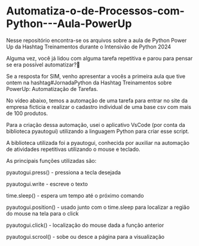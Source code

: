 # Automatiza-o-de-Processos-com-Python---Aula-PowerUp
Nesse repositório encontra-se os arquivos sobre a aula de Python Power Up da Hashtag Treinamentos durante o Intensivão de Python 2024

Alguma vez, você já lidou com alguma tarefa repetitiva e parou para pensar se era possível automatizar?🤔

Se a resposta for SIM, venho apresentar a vocês a primeira aula que tive ontem na hashtag#JornadaPython da Hashtag Treinamentos sobre PowerUp: Automatização de Tarefas.

No vídeo abaixo, temos a automação de uma tarefa para entrar no site da empresa ficticia e realizar o cadastro individual de uma base csv com mais de 100 produtos.

Para a criação dessa automação, usei o aplicativo VsCode (por conta da biblioteca pyautogui) utilizando a linguagem Python para criar esse script.

A biblioteca utilizada foi a pyautogui, conhecida por auxiliar na automação de atividades repetitivas utilizando o mouse e teclado.

As principais funções utilizadas são:

 pyautogui.press() - pressiona a tecla desejada

pyautogui.write - escreve o texto

time.sleep() - espera um tempo até o próximo comando

pyautogui.position() - usado junto com o time.sleep para localizar a região do mouse na tela para o click

pyautogui.click() - localização do mouse dada a função anterior

pyautogui.scrool() - sobe ou desce a página para a visualização 
